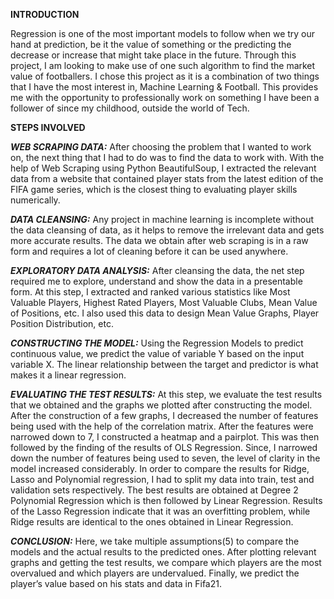 **INTRODUCTION**

Regression is one of the most important models to follow when we try our hand at prediction, be it the value of something or the predicting the decrease or increase that might take place in the future. Through this project, I am looking to make use of one such algorithm to find the market value of footballers.
I chose this project as it is a combination of two things that I have the most interest in, Machine Learning & Football. This provides me with the opportunity to professionally work on something I have been a follower of since my childhood, outside the world of Tech.


**STEPS INVOLVED**

_**WEB SCRAPING DATA:**_
After choosing the problem that I wanted to work on, the next thing that I had to do was to find the data to work with. With the help of Web Scraping using Python BeautifulSoup, I extracted the relevant data from a website that contained player stats from the latest edition of the FIFA game series, which is the closest thing to evaluating player skills numerically.


_**DATA CLEANSING:**_
Any project in machine learning is incomplete without the data cleansing of data, as it helps to remove the irrelevant data and gets more accurate results. The data we obtain after web scraping is in a raw form and requires a lot of cleaning before it can be used anywhere.


_**EXPLORATORY DATA ANALYSIS:**_
After cleansing the data, the net step required me to explore, understand and show the data in a presentable form. At this step, I extracted and ranked various statistics like Most Valuable Players, Highest Rated Players, Most Valuable Clubs, Mean Value of Positions, etc. I also used this data to design Mean Value Graphs, Player Position Distribution, etc.


_**CONSTRUCTING THE MODEL:**_
Using the Regression Models to predict continuous value, we predict the value of variable Y based on the input variable X. The linear relationship between the target and predictor is what makes it a linear regression.


_**EVALUATING THE TEST RESULTS:**_
At this step, we evaluate the test results that we obtained and the graphs we plotted after constructing the model. After the construction of a few graphs, I decreased the number of features being used with the help of the correlation matrix. After the features were narrowed down to 7, I constructed a heatmap and a pairplot.
This was then followed by the finding of the results of OLS Regression. Since, I narrowed down the number of features being used to seven, the level of clarity in the model increased considerably.
In order to compare the results for Ridge, Lasso and Polynomial regression, I had to split my data into train, test and validation sets respectively. The best results are obtained at Degree 2 Polynomial Regression which is then followed by Linear Regression. Results of the Lasso Regression indicate that it was an overfitting problem, while Ridge results are identical to the ones obtained in Linear Regression.


_**CONCLUSION:**_
Here, we take multiple assumptions(5) to compare the models and the actual results to the predicted ones. After plotting relevant graphs and getting the test results, we compare which players are the most overvalued and which players are undervalued.
Finally, we predict the player’s value based on his stats and data in Fifa21.


